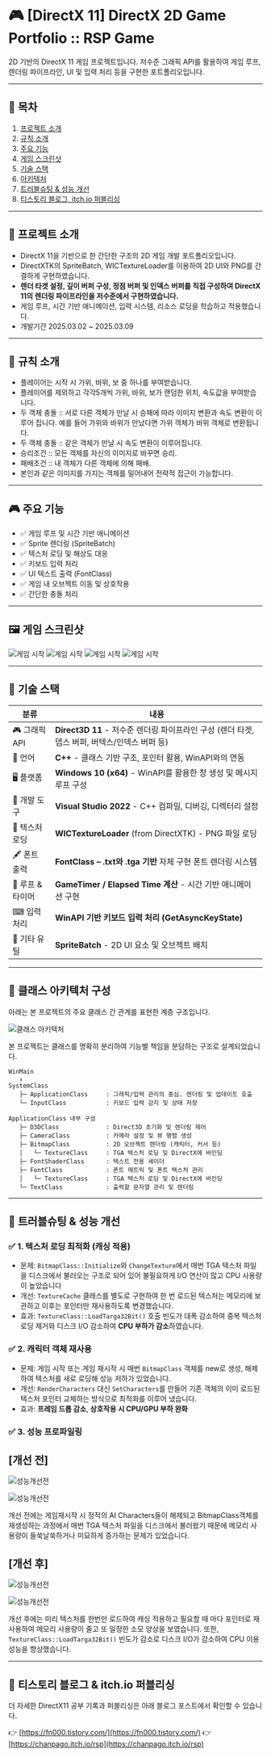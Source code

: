 # 🎮 [DirectX 11] DirectX 2D Game Portfolio :: RSP Game

2D 기반의 DirectX 11 게임 프로젝트입니다. 저수준 그래픽 API를 활용하여 게임 루프, 렌더링 파이프라인, UI 및 입력 처리 등을 구현한 포트폴리오입니다.

---

## 📑 목차

1. [프로젝트 소개](#프로젝트-소개)
2. [규칙 소개](#규칙-소개)
3. [주요 기능](#주요-기능)
4. [게임 스크린샷](#게임-스크린샷)
5. [기술 스택](#기술-스택)
6. [아키텍처](#아키텍처)
7. [트러블슈팅 & 성능 개선](#트러블슈팅-&-성능-개선)
8. [티스토리 블로그, itch.io 퍼블리싱](#티스토리-블로그)



---

## 📌 프로젝트 소개

- DirectX 11을 기반으로 한 간단한 구조의 2D 게임 개발 포트폴리오입니다.
- DirectXTK의 SpriteBatch, WICTextureLoader를 이용하여 2D UI와 PNG를 간결하게 구현하였습니다.
- **렌더 타겟 설정, 깊이 버퍼 구성, 정점 버퍼 및 인덱스 버퍼를 직접 구성하여 DirectX 11의 렌더링 파이프라인을 저수준에서 구현하였습니다.**
- 게임 루프, 시간 기반 애니메이션, 입력 시스템, 리소스 로딩을 학습하고 적용했습니다.
- 개발기간 2025.03.02 ~ 2025.03.09 

---

## 📌 규칙 소개

- 플레이어는 시작 시 가위, 바위, 보 중 하나를 부여받습니다.
- 플레이어를 제외하고 각각5개씩 가위, 바위, 보가 랜덤한 위치, 속도값을 부여받습니다.
- 두 객체 충돌 :: 서로 다른 객체가 만날 시 승패에 따라 이미지 변환과 속도 변환이 이루어 집니다. 예를 들어 가위와 바위가 만났다면 가위 객체가 바위 객체로 변환됩니다.
- 두 객체 충돌 :: 같은 객체가 만날 시 속도 변환이 이루어집니다.
- 승리조건 :: 모든 객체를 자신의 이미지로 바꾸면 승리.
- 패배조건 :: 내 객체가 다른 객체에 의해 패배.
- 본인과 같은 이미지를 가지는 객체를 밀어내어 전략적 접근이 가능합니다.

---

## 🎮 주요 기능

- ✅ 게임 루프 및 시간 기반 애니메이션
- ✅ Sprite 렌더링 (SpriteBatch)
- ✅ 텍스처 로딩 및 해상도 대응
- ✅ 키보드 입력 처리
- ✅ UI 텍스트 출력 (FontClass)
- ✅ 게임 내 오브젝트 이동 및 상호작용
- ✅ 간단한 충돌 처리

---

## 🖼 게임 스크린샷

![게임 시작](./Screenshots/2.PNG)
![게임 시작](./Screenshots/3.PNG)
![게임 시작](./Screenshots/4.PNG)
![게임 시작](./Screenshots/5.PNG)

---

## 🧱 기술 스택

| 분류          | 내용 |
|---------------|------|
| 🎮 그래픽 API | **Direct3D 11** - 저수준 렌더링 파이프라인 구성 (렌더 타겟, 뎁스 버퍼, 버텍스/인덱스 버퍼 등) |
| 🧵 언어       | **C++** - 클래스 기반 구조, 포인터 활용, WinAPI와의 연동 |
| 🖥 플랫폼      | **Windows 10 (x64)** - WinAPI를 활용한 창 생성 및 메시지 루프 구성 |
| 🧰 개발 도구  | **Visual Studio 2022** - C++ 컴파일, 디버깅, 디렉터리 설정 |
| 🎨 텍스처 로딩 | **WICTextureLoader** (from DirectXTK) - PNG 파일 로딩 |
| 🖋 폰트 출력   | **FontClass – .txt와 .tga 기반** 자체 구현 폰트 렌더링 시스템 |
| 🔁 루프 & 타이머 | **GameTimer / Elapsed Time 계산** - 시간 기반 애니메이션 구현 |
| ⌨ 입력 처리   | **WinAPI 기반 키보드 입력 처리 (GetAsyncKeyState)** |
| 🔧 기타 유틸   | **SpriteBatch** - 2D UI 요소 및 오브젝트 배치 |

---

## 🧩 클래스 아키텍처 구성

아래는 본 프로젝트의 주요 클래스 간 관계를 표현한 계층 구조입니다.  

![클래스 아키텍처](./Screenshots/At2.png)


본 프로젝트는 클래스를 명확히 분리하여 기능별 책임을 분담하는 구조로 설계되었습니다.

```text
WinMain
   ↓
SystemClass
   ├─ ApplicationClass     : 그래픽/입력 관리의 중심. 렌더링 및 업데이트 호출
   └─ InputClass           : 키보드 입력 감지 및 상태 저장

ApplicationClass 내부 구성
   ├─ D3DClass             : Direct3D 초기화 및 렌더링 제어
   ├─ CameraClass          : 카메라 설정 및 뷰 행렬 생성
   ├─ BitmapClass          : 2D 오브젝트 렌더링 (캐릭터, 커서 등)
   │   └─ TextureClass     : TGA 텍스처 로딩 및 DirectX에 바인딩
   ├─ FontShaderClass      : 텍스트 전용 셰이더
   ├─ FontClass            : 폰트 메트릭 및 폰트 텍스처 관리
   │   └─ TextureClass     : TGA 텍스처 로딩 및 DirectX에 바인딩
   └─ TextClass            : 출력할 문자열 관리 및 렌더링

```

---

## 📌 트러블슈팅 & 성능 개선

### ✅ 1. 텍스처 로딩 최적화 (캐싱 적용)
- 문제: `BitmapClass::Initialize`와 `ChangeTexture`에서 매번 TGA 텍스처 파일을 디스크에서 불러오는 구조로 되어 있어 불필요하게 I/O 연산이 많고 CPU 사용량이 높았습니다
- 개선: `TextureCache` 클래스를 별도로 구현하여 한 번 로드된 텍스처는 메모리에 보관하고 이후는 포인터만 재사용하도록 변경했습니다.
- 효과: `TextureClass::LoadTarga32Bit()` 호출 빈도가 대폭 감소하여 중복 텍스처 로딩 제거와 디스크 I/O 감소하여  **CPU 부하가 감소**하였습니다.



### ✅ 2. 캐릭터 객체 재사용
- 문제: 게임 시작 또는 게임 재시작 시 매번 `BitmapClass` 객체를 new로 생성, 해제하여 텍스처를 새로 로딩해 성능 저하가 있었습니다.
- 개선: `RenderCharacters` 대신 `SetCharacters`를 만들어 기존 객체의 이미 로드된 텍스처 포인터 교체하는 방식으로 최적화를 이루어 냈습니다.
- 효과: **프레임 드롭 감소**, **상호작용 시 CPU/GPU 부하 완화**


### ✅ 3. 성능 프로파일링
## [개선 전]

![성능개선전](./Screenshots/pf_a1.PNG)


![성능개선전](./Screenshots/pf_a2.PNG)

개선 전에는 게임재시작 시 정적의 AI Characters들이 해제되고 BitmapClass객체를 재생성하는 과정에서 매번 TGA 텍스처 파일을 디스크에서 불러왔기 때문에 메모리 사용량이 들쑥날쑥하거나 미묘하게 증가하는 문제가 있었습니다.


## [개선 후]

![성능개선전](./Screenshots/pf_b1.PNG)


![성능개선전](./Screenshots/pf_b2.PNG)


개선 후에는 미리 텍스처를 한번만 로드하여 캐싱 적용하고 필요할 때 마다 포인터로 재사용하여 메모리 사용량이 줄고 또 일정한 소모 양상을 보였습니다. 또한, `TextureClass::LoadTarga32Bit()` 빈도가 감소로 디스크 I/O가 감소하여 CPU 이용성능을 향상했습니다.



---


## 📎 티스토리 블로그 & itch.io 퍼블리싱

더 자세한 DirectX11 공부 기록과 퍼블리싱은 아래 블로그 포스트에서 확인할 수 있습니다.

👉 [https://fn000.tistory.com/](https://fn000.tistory.com/)
👉 [https://chanpago.itch.io/rsp](https://chanpago.itch.io/rsp)
